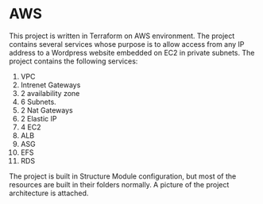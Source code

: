 # AWS
This project is written in Terraform on AWS environment.
The project contains several services whose purpose is to allow access from any IP address to a Wordpress website embedded on EC2 in private subnets.
The project contains the following services:
1. VPC
2. Intrenet Gateways
3. 2 availability zone
4. 6 Subnets.
5. 2 Nat Gateways
6. 2 Elastic IP
7. 4 EC2
8. ALB
9. ASG
10. EFS
11. RDS

The project is built in Structure Module configuration, but most of the resources are built in their folders normally.
A picture of the project architecture is attached.
    
   

